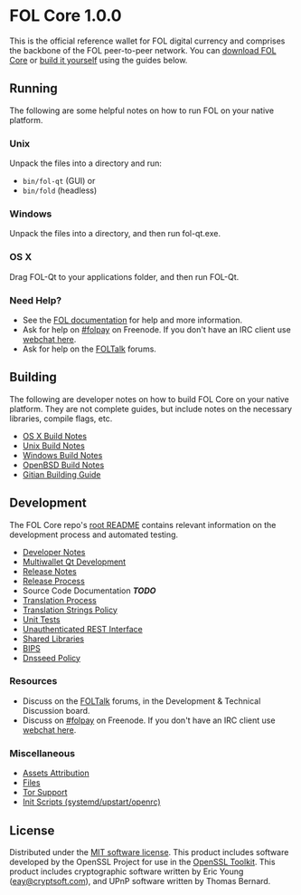 FOL Core 1.0.0
=====================

This is the official reference wallet for FOL digital currency and comprises the backbone of the FOL peer-to-peer network. You can [download FOL Core](https://www.fol.org/downloads/) or [build it yourself](#building) using the guides below.

Running
---------------------
The following are some helpful notes on how to run FOL on your native platform.

### Unix

Unpack the files into a directory and run:

- `bin/fol-qt` (GUI) or
- `bin/fold` (headless)

### Windows

Unpack the files into a directory, and then run fol-qt.exe.

### OS X

Drag FOL-Qt to your applications folder, and then run FOL-Qt.

### Need Help?

* See the [FOL documentation](https://folpay.atlassian.net/wiki/display/DOC)
for help and more information.
* Ask for help on [#folpay](http://webchat.freenode.net?channels=folpay) on Freenode. If you don't have an IRC client use [webchat here](http://webchat.freenode.net?channels=folpay).
* Ask for help on the [FOLTalk](https://foltalk.org/) forums.

Building
---------------------
The following are developer notes on how to build FOL Core on your native platform. They are not complete guides, but include notes on the necessary libraries, compile flags, etc.

- [OS X Build Notes](build-osx.md)
- [Unix Build Notes](build-unix.md)
- [Windows Build Notes](build-windows.md)
- [OpenBSD Build Notes](build-openbsd.md)
- [Gitian Building Guide](gitian-building.md)

Development
---------------------
The FOL Core repo's [root README](/README.md) contains relevant information on the development process and automated testing.

- [Developer Notes](developer-notes.md)
- [Multiwallet Qt Development](multiwallet-qt.md)
- [Release Notes](release-notes.md)
- [Release Process](release-process.md)
- Source Code Documentation ***TODO***
- [Translation Process](translation_process.md)
- [Translation Strings Policy](translation_strings_policy.md)
- [Unit Tests](unit-tests.md)
- [Unauthenticated REST Interface](REST-interface.md)
- [Shared Libraries](shared-libraries.md)
- [BIPS](bips.md)
- [Dnsseed Policy](dnsseed-policy.md)

### Resources
* Discuss on the [FOLTalk](https://foltalk.org/) forums, in the Development & Technical Discussion board.
* Discuss on [#folpay](http://webchat.freenode.net/?channels=folpay) on Freenode. If you don't have an IRC client use [webchat here](http://webchat.freenode.net/?channels=folpay).

### Miscellaneous
- [Assets Attribution](assets-attribution.md)
- [Files](files.md)
- [Tor Support](tor.md)
- [Init Scripts (systemd/upstart/openrc)](init.md)

License
---------------------
Distributed under the [MIT software license](http://www.opensource.org/licenses/mit-license.php).
This product includes software developed by the OpenSSL Project for use in the [OpenSSL Toolkit](https://www.openssl.org/). This product includes
cryptographic software written by Eric Young ([eay@cryptsoft.com](mailto:eay@cryptsoft.com)), and UPnP software written by Thomas Bernard.
